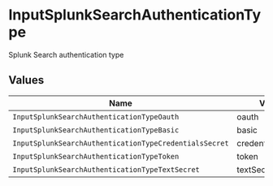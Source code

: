 # InputSplunkSearchAuthenticationType

Splunk Search authentication type


## Values

| Name                                                   | Value                                                  |
| ------------------------------------------------------ | ------------------------------------------------------ |
| `InputSplunkSearchAuthenticationTypeOauth`             | oauth                                                  |
| `InputSplunkSearchAuthenticationTypeBasic`             | basic                                                  |
| `InputSplunkSearchAuthenticationTypeCredentialsSecret` | credentialsSecret                                      |
| `InputSplunkSearchAuthenticationTypeToken`             | token                                                  |
| `InputSplunkSearchAuthenticationTypeTextSecret`        | textSecret                                             |